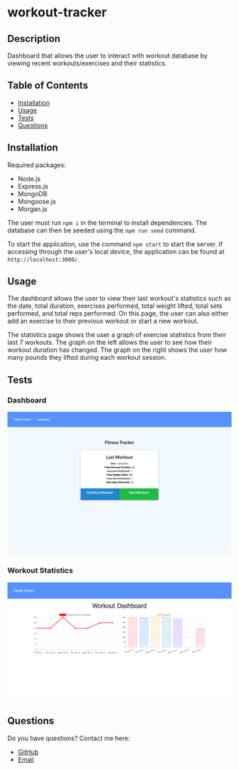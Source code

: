 # workout-tracker

## Description

Dashboard that allows the user to interact with workout database by viewing recent workouts/exercises and their statistics.

## Table of Contents

* [Installation](#Installation)
* [Usage](#Usage)
* [Tests](#Tests)
* [Questions](#Questions)

## Installation

Required packages:
  * Node.js
  * Express.js
  * MongoDB
  * Mongoose.js
  * Morgan.js

The user must run `npm i` in the terminal to install dependencies. The database can then be seeded using the `npm run seed` command.

To start the application, use the command `npm start` to start the server. If accessing through the user's local device, the application can be found at `http://localhost:3000/`.

## Usage

The dashboard allows the user to view their last workout's statistics such as the date, total duration, exercises performed, total weight lifted, total sets performed, and total reps performed. On this page, the user can also either add an exercise to their previous workout or start a new workout.

The statistics page shows the user a graph of exercise statistics from their last 7 workouts. The graph on the left allows the user to see how their workout duration has changed. The graph on the right shows the user how many pounds they lifted during each workout session.

## Tests

### Dashboard

![Dashboard](./images/dashboard.png)

### Workout Statistics

![Workouts Statistics](./images/stats.png)

## Questions

Do you have questions? Contact me here:

* [GitHub](https://github.com/laurenlgoss)
* [Email](laurenlgoss98@gmail.com)